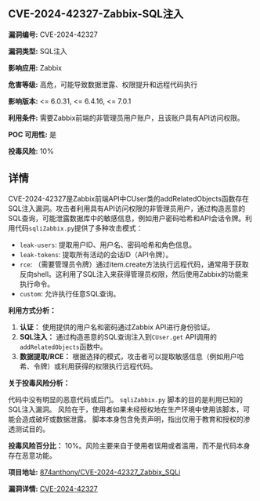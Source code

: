 ## CVE-2024-42327-Zabbix-SQL注入

**漏洞编号:** CVE-2024-42327

**漏洞类型:** SQL注入

**影响应用:** Zabbix

**危害等级:** 高危，可能导致数据泄露、权限提升和远程代码执行

**影响版本:** <= 6.0.31, <= 6.4.16, <= 7.0.1

**利用条件:** 需要Zabbix前端的非管理员用户账户，且该账户具有API访问权限。

**POC 可用性:** 是

**投毒风险:** 10%

## 详情

CVE-2024-42327是Zabbix前端API中CUser类的addRelatedObjects函数存在SQL注入漏洞。攻击者利用具有API访问权限的非管理员用户，通过构造恶意的SQL查询，可能泄露数据库中的敏感信息，例如用户密码哈希和API会话令牌。利用代码`sqliZabbix.py`提供了多种攻击模式：

*   `leak-users`:  提取用户ID、用户名、密码哈希和角色信息。
*   `leak-tokens`: 提取所有活动的会话ID（API令牌）。
*   `rce`: （需要管理员令牌）通过item.create方法执行远程代码，通常用于获取反向shell。这利用了SQL注入来获得管理员权限，然后使用Zabbix的功能来执行命令。
*   `custom`:  允许执行任意SQL查询。

**利用方式分析：**

1.  **认证：** 使用提供的用户名和密码通过Zabbix API进行身份验证。
2.  **SQL注入：**  通过构造恶意的SQL查询注入到`CUser.get` API调用的`addRelatedObjects`函数中。
3.  **数据提取/RCE：** 根据选择的模式，攻击者可以提取敏感信息（例如用户哈希、令牌）或利用获得的权限执行远程代码。

**关于投毒风险分析：**

代码中没有明显的恶意代码或后门。 `sqliZabbix.py` 脚本的目的是利用已知的SQL注入漏洞。 风险在于，使用者如果未经授权地在生产环境中使用该脚本，可能会造成破坏或数据泄露。 脚本本身包含免责声明，指出仅用于教育和授权的渗透测试目的。

**投毒风险百分比：** 10%。风险主要来自于使用者误用或者滥用，而不是代码本身存在恶意功能。

**项目地址:** [874anthony/CVE-2024-42327_Zabbix_SQLi](https://github.com/874anthony/CVE-2024-42327_Zabbix_SQLi)

**漏洞详情:** [CVE-2024-42327](https://nvd.nist.gov/vuln/detail/CVE-2024-42327)